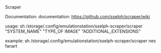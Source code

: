 Scraper

Documentation:
documentation: https://github.com/sselph/scraper/wiki

usage:
sh /storage/.config/emulationstation/sselph-scraper/scraper "SYSTEM_NAME" "TYPE_OF IMAGE" "ADDITIONAL_EXTENSIONS"

example:
sh /storage/.config/emulationstation/sselph-scraper/scraper nes fanart